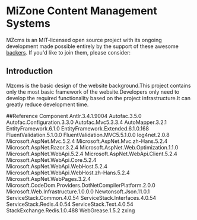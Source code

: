 # MiZone Content Management Systems

MZcms is an MIT-licensed open source project with its ongoing development made possible entirely by the support of these awesome [backers](https://github.com/MiZoneRom/MZcms/edit/master/README.md). If you'd like to join them, please consider:

## Introduction
Mzcms is the basic design of the website background.This project contains only the most basic framework of the website.Developers only need to develop the required functionality based on the project infrastructure.It can greatly reduce development time.

##Reference Component
Antlr.3.4.1.9004
Autofac.3.5.0
Autofac.Configuration.3.3.0
Autofac.Mvc5.3.3.4
AutoMapper.3.2.1
EntityFramework.6.1.0
EntityFramework.Extended.6.1.0.168
FluentValidation.5.1.0.0
FluentValidation.MVC5.5.1.0.0
log4net.2.0.8
Microsoft.AspNet.Mvc.5.2.4
Microsoft.AspNet.Mvc.zh-Hans.5.2.4
Microsoft.AspNet.Razor.3.2.4
Microsoft.AspNet.Web.Optimization.1.1.0
Microsoft.AspNet.WebApi.5.2.4
Microsoft.AspNet.WebApi.Client.5.2.4
Microsoft.AspNet.WebApi.Core.5.2.4
Microsoft.AspNet.WebApi.WebHost.5.2.4
Microsoft.AspNet.WebApi.WebHost.zh-Hans.5.2.4
Microsoft.AspNet.WebPages.3.2.4
Microsoft.CodeDom.Providers.DotNetCompilerPlatform.2.0.0
Microsoft.Web.Infrastructure.1.0.0.0
Newtonsoft.Json.11.0.1
ServiceStack.Common.4.0.54
ServiceStack.Interfaces.4.0.54
ServiceStack.Redis.4.0.54
ServiceStack.Text.4.0.54
StackExchange.Redis.1.0.488
WebGrease.1.5.2
zxing
